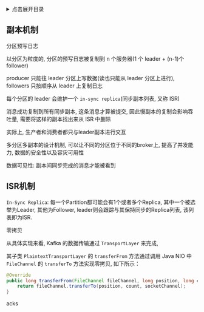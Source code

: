 <details>
<summary>点击展开目录</summary>
<!-- TOC -->

- [副本机制](#副本机制)
- [ISR机制](#isr机制)

<!-- /TOC -->
</details>

## 副本机制

分区预写日志

以分区为粒度的, 分区的预写日志被复制到 n 个服务器(1 个 leader + (n-1)个 follower)

producer 只能往 leader 分区上写数据(读也只能从 leader 分区上进行), followers 只按顺序从 leader 上复制日志

每个分区的 leader 会维护一个 `in-sync replica`(同步副本列表, 又称 ISR)

消息成功复制到所有同步副本, 这条消息才算被提交, 因此慢副本的复制会影响吞吐量, 需要将这样的副本找出来从 ISR 中删除

实际上, 生产者和消费者都只与leader副本进行交互

多分区多副本的设计机制, 可以让不同的分区位于不同的broker上, 提高了并发能力, 数据的安全性以及容灾可用性

数据可见性: 副本间同步完成的消息才能被看到

## ISR机制

`In-Sync Replica`: 每一个Partition都可能会有1个或者多个Replica, 其中一个被选举为Leader, 其他为Follower, leader则会跟踪与其保持同步的Replica列表, 该列表即为ISR.


零拷贝


从具体实现来看, Kafka 的数据传输通过 `TransportLayer` 来完成,

其子类 `PlaintextTransportLayer` 的 `transferFrom` 方法通过调用 Java NIO 中 `FileChannel` 的 `transferTo` 方法实现零拷贝, 如下所示：

```Java
@Override
public long transferFrom(FileChannel fileChannel, long position, long count) throws IOException {
    return fileChannel.transferTo(position, count, socketChannel);
}
```

acks